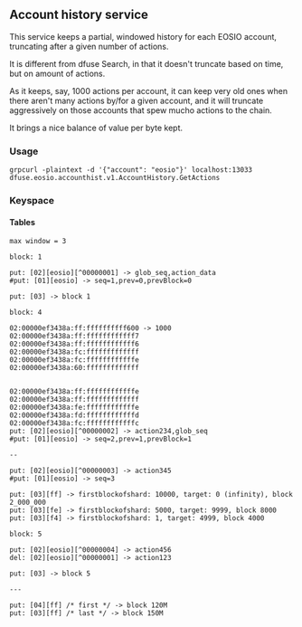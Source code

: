 ## Account history service

This service keeps a partial, windowed history for each EOSIO account,
truncating after a given number of actions.

It is different from dfuse Search, in that it doesn't truncate based
on time, but on amount of actions.

As it keeps, say, 1000 actions per account, it can keep very old ones
when there aren't many actions by/for a given account, and it will
truncate aggressively on those accounts that spew mucho actions to the
chain.

It brings a nice balance of value per byte kept.

### Usage

```
grpcurl -plaintext -d '{"account": "eosio"}' localhost:13033 dfuse.eosio.accounthist.v1.AccountHistory.GetActions
```

### Keyspace

#### Tables

```
max window = 3

block: 1

put: [02][eosio][^00000001] -> glob_seq,action_data
#put: [01][eosio] -> seq=1,prev=0,prevBlock=0

put: [03] -> block 1

block: 4

02:00000ef3438a:ff:ffffffffff600 -> 1000
02:00000ef3438a:ff:ffffffffffff7
02:00000ef3438a:ff:ffffffffffff6
02:00000ef3438a:fc:fffffffffffff
02:00000ef3438a:fc:ffffffffffffe
02:00000ef3438a:60:fffffffffffff


02:00000ef3438a:ff:ffffffffffffe
02:00000ef3438a:ff:fffffffffffff
02:00000ef3438a:fe:ffffffffffffe
02:00000ef3438a:fd:ffffffffffffd
02:00000ef3438a:fc:ffffffffffffc
put: [02][eosio][^00000002] -> action234,glob_seq
#put: [01][eosio] -> seq=2,prev=1,prevBlock=1

--

put: [02][eosio][^00000003] -> action345
#put: [01][eosio] -> seq=3

put: [03][ff] -> firstblockofshard: 10000, target: 0 (infinity), block 2_000_000
put: [03][fe] -> firstblockofshard: 5000, target: 9999, block 8000
put: [03][f4] -> firstblockofshard: 1, target: 4999, block 4000

block: 5

put: [02][eosio][^00000004] -> action456
del: [02][eosio][^00000001] -> action123

put: [03] -> block 5

---

put: [04][ff] /* first */ -> block 120M
put: [03][ff] /* last */ -> block 150M
```